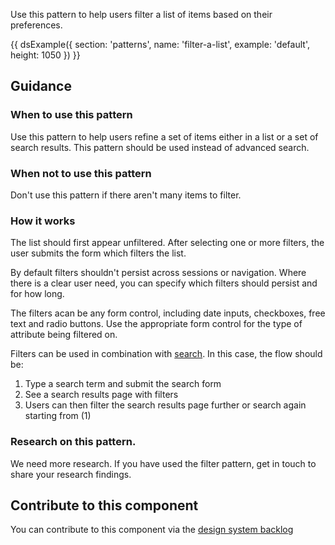 Use this pattern to help users filter a list of items based on their preferences.

{{ dsExample({
  section: 'patterns',
  name: 'filter-a-list',
  example: 'default',
  height: 1050
}) }}

## Guidance

### When to use this pattern

Use this pattern to help users refine a set of items either in a list or a set of search results. This pattern should be used instead of advanced search.

### When not to use this pattern

Don't use this pattern if there aren't many items to filter.

### How it works

The list should first appear unfiltered. After selecting one or more filters, the user submits the form which filters the list.

By default filters shouldn't persist across sessions or navigation. Where there is a clear user need, you can specify which filters should persist and for how long.

The filters acan be any form control, including date inputs, checkboxes, free text and radio buttons. Use the appropriate form control for the type of attribute being filtered on.

Filters can be used in combination with [search](/components/search/). In this case, the flow should be:

1. Type a search term and submit the search form
2. See a search results page with filters
3. Users can then filter the search results page further or search again starting from (1)

### Research on this pattern.

We need more research. If you have used the filter pattern, get in touch to share your research findings.

## Contribute to this component

You can contribute to this component via the [design system backlog](https://github.com/ministryofjustice/mojdt-design-system-backlog/)
